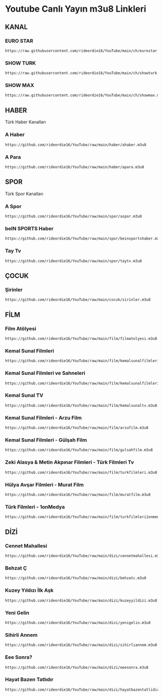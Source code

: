 # Youtube Canlı Yayın m3u8 Linkleri

## KANAL

### EURO STAR

```
https://raw.githubusercontent.com/rideordie16/YouTube/main/ch/eurostar.m3u8
```

### SHOW TURK

```
https://raw.githubusercontent.com/rideordie16/YouTube/main/ch/showturk.m3u8
```

### SHOW MAX

```
https://raw.githubusercontent.com/rideordie16/YouTube/main/ch/showmax.m3u8
```

## HABER

Türk Haber Kanalları

### A Haber

```
https://github.com/rideordie16/YouTube/raw/main/haber/ahaber.m3u8
```

### A Para

```
https://github.com/rideordie16/YouTube/raw/main/haber/apara.m3u8
```


## SPOR

Türk Spor Kanalları

### A Spor

```
https://github.com/rideordie16/YouTube/raw/main/spor/aspor.m3u8
```

### beIN SPORTS Haber

```
https://github.com/rideordie16/YouTube/raw/main/spor/beinsportshaber.m3u8
```

### Tay Tv

```
https://github.com/rideordie16/YouTube/raw/main/spor/taytv.m3u8
```

## ÇOCUK

### Şirinler

```
https://github.com/rideordie16/YouTube/raw/main/cocuk/sirinler.m3u8
```

## FİLM

### Film Atölyesi

```
https://github.com/rideordie16/YouTube/raw/main/film/filmatolyesi.m3u8
```

### Kemal Sunal Filmleri

```
https://github.com/rideordie16/YouTube/raw/main/film/kemalsunalfilmleri.m3u8
```

### Kemal Sunal Filmleri ve Sahneleri

```
https://github.com/rideordie16/YouTube/raw/main/film/kemalsunalfilmlerivesahneleri.m3u8
```

### Kemal Sunal TV

```
https://github.com/rideordie16/YouTube/raw/main/film/kemalsunaltv.m3u8
```

### Kemal Sunal Filmleri - Arzu Film

```
https://github.com/rideordie16/YouTube/raw/main/film/arzufilm.m3u8
```

### Kemal Sunal Filmleri - Gülşah Film

```
https://github.com/rideordie16/YouTube/raw/main/film/gulsahfilm.m3u8
```

### Zeki Alasya & Metin Akpınar Filmleri - Türk Filmleri Tv

```
https://github.com/rideordie16/YouTube/raw/main/film/turkfilmleri.m3u8
```

### Hülya Avşar Filmleri - Murat Film

```
https://github.com/rideordie16/YouTube/raw/main/film/muratfilm.m3u8
```

### Türk Filmleri - 1onMedya

```
https://github.com/rideordie16/YouTube/raw/main/film/turkfilmleri1onmedya.m3u8
```

## DİZİ

### Cennet Mahallesi

```
https://github.com/rideordie16/YouTube/raw/main/dizi/cennetmahallesi.m3u8
```

### Behzat Ç

```
https://github.com/rideordie16/YouTube/raw/main/dizi/behzatc.m3u8
```

### Kuzey Yıldızı İlk Aşk

```
https://github.com/rideordie16/YouTube/raw/main/dizi/kuzeyyildizi.m3u8
```

### Yeni Gelin

```
https://github.com/rideordie16/YouTube/raw/main/dizi/yenigelin.m3u8
```

### Sihirli Annem

```
https://github.com/rideordie16/YouTube/raw/main/dizi/sihirliannem.m3u8
```

### Eee Sonra?

```
https://github.com/rideordie16/YouTube/raw/main/dizi/eeesonra.m3u8
```

### Hayat Bazen Tatlıdır

```
https://github.com/rideordie16/YouTube/raw/main/dizi/hayatbazentatlidir.m3u8
```

